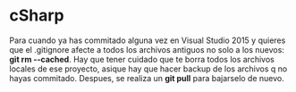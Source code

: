 # cSharp

Para cuando ya has commitado alguna vez en Visual Studio 2015 y quieres que el .gitignore afecte a todos los archivos antiguos no solo a los nuevos: **git rm --cached**. Hay que tener cuidado que te borra todos los archivos locales de ese proyecto, asique hay que hacer backup de los archivos q no hayas commitado. Despues, se realiza un **git pull** para bajarselo de nuevo.
